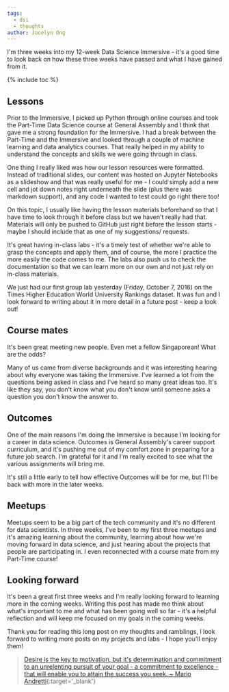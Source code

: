 ```yaml
---
tags:
  - dsi
  - thoughts
author: Jocelyn Ong
---
```

I'm three weeks into my 12-week Data Science Immersive - it's a good time to look back on how these three weeks have passed and what I have gained from it.

{% include toc %}

## Lessons
Prior to the Immersive, I picked up Python through online courses and took the Part-Time Data Science course at General Assembly and I think that gave me a strong foundation for the Immersive. I had a break between the Part-Time and the Immersive and looked through a couple of machine learning and data analytics courses. That really helped in my ability to understand the concepts and skills we were going through in class.

One thing I really liked was how our lesson resources were formatted. Instead of traditional slides, our content was hosted on Jupyter Notebooks as a slideshow and that was really useful for me - I could simply add a new cell and jot down notes right underneath the slide (plus there was markdown support), and any code I wanted to test could go right there too!

On this topic, I usually like having the lesson materials beforehand so that I have time to look through it before class but we haven't really had that. Materials will only be pushed to GitHub just right before the lesson starts - maybe I should include that as one of my suggestions/ requests.

It's great having in-class labs - it's a timely test of whether we're able to grasp the concepts and apply them, and of course, the more I practice the more easily the code comes to me. The labs also push us to check the documentation so that we can learn more on our own and not just rely on in-class materials.

We just had our first group lab yesterday (Friday, October 7, 2016) on the Times Higher Education World University Rankings dataset. It was fun and I look forward to writing about it in more detail in a future post - keep a look out!

## Course mates
It's been great meeting new people. Even met a fellow Singaporean! What are the odds?

Many of us came from diverse backgrounds and it was interesting hearing about why everyone was taking the Immersive. I've learned a lot from the questions being asked in class and I've heard so many great ideas too. It's like they say, you don't know what you don't know until someone asks a question you don't know the answer to.

## Outcomes
One of the main reasons I'm doing the Immersive is because I'm looking for a career in data science. Outcomes is General Assembly's career support curriculum, and it's pushing me out of my comfort zone in preparing for a future job search. I'm grateful for it and I'm really excited to see what the various assignments will bring me.

It's still a little early to tell how effective Outcomes will be for me, but I'll be back with more in the later weeks.

## Meetups
Meetups seem to be a big part of the tech community and it's no different for data scientists. In three weeks, I've been to my first three meetups and it's amazing learning about the community, learning about how we're moving forward in data science, and just hearing about the projects that people are participating in. I even reconnected with a course mate from my Part-Time course!

## Looking forward
It's been a great first three weeks and I'm really looking forward to learning more in the coming weeks. Writing this post has made me think about what's important to me and what has been going well so far - it's a helpful reflection and will keep me focused on my goals in the coming weeks.

Thank you for reading this long post on my thoughts and ramblings, I look forward to writing more posts on my projects and labs - I hope you'll enjoy them!

> [Desire is the key to motivation, but it's determination and commitment to an unrelenting pursuit of your goal - a commitment to excellence - that will enable you to attain the success you seek. ~ Mario Andretti](http://www.brainyquote.com/quotes/quotes/m/marioandre130613.html?src=t_success){:target='_blank'}
